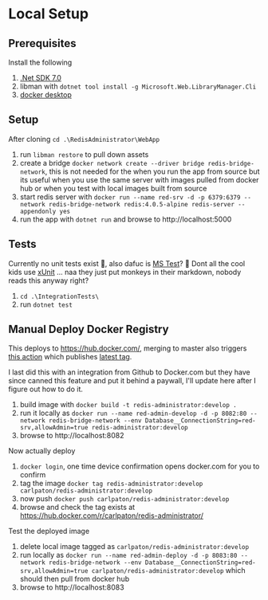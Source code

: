 # Local Setup

## Prerequisites
Install the following

1. [.Net SDK 7.0](https://dotnet.microsoft.com/en-us/download/dotnet/7.0)
1. libman with `dotnet tool install -g Microsoft.Web.LibraryManager.Cli`
1. [docker desktop](https://www.docker.com/products/docker-desktop/)

## Setup
After cloning `cd .\RedisAdministrator\WebApp`

1. run `libman restore` to pull down assets
1. create a bridge `docker network create --driver bridge redis-bridge-network`, this is not needed for the when you run the app from source but its useful when you use the same server with images pulled from docker hub or when you test with local images built from source
1. start redis server with `docker run --name red-srv -d -p 6379:6379 --network redis-bridge-network redis:4.0.5-alpine redis-server --appendonly yes`
1. run the app with `dotnet run` and browse to http://localhost:5000

## Tests
Currently no unit tests exist 🐒, also dafuc is [MS Test](https://carlpaton.github.io/2018/12/unit-testing-with-mstest/)? 🐒 Dont all the cool kids use [xUnit](https://carlpaton.github.io/2019/06/unit-testing-with-xunit/) ... naa they just put monkeys in their markdown, nobody reads this anyway right?

1. `cd .\IntegrationTests\`
1. run `dotnet test`

## Manual Deploy Docker Registry
This deploys to https://hub.docker.com/, merging to master also triggers [this action](https://github.com/carlpaton/RedisAdministrator/actions) which publishes [latest tag](https://hub.docker.com/r/carlpaton/redis-administrator/tags).

I last did this with an integration from Github to Docker.com but they have since canned this feature and put it behind a paywall, I'll update here after I figure out how to do it.

1. build image with `docker build -t redis-administrator:develop .`
1. run it locally as `docker run --name red-admin-develop -d -p 8082:80 --network redis-bridge-network --env Database__ConnectionString=red-srv,allowAdmin=true redis-administrator:develop`
1. browse to http://localhost:8082

Now actually deploy

1. `docker login`, one time device confirmation opens docker.com for you to confirm 
1. tag the image `docker tag redis-administrator:develop carlpaton/redis-administrator:develop`
1. now push `docker push carlpaton/redis-administrator:develop`
1. browse and check the tag exists at https://hub.docker.com/r/carlpaton/redis-administrator/

Test the deployed image

1. delete local image tagged as `carlpaton/redis-administrator:develop`
1. run locally as `docker run --name red-admin-deploy -d -p 8083:80 --network redis-bridge-network --env Database__ConnectionString=red-srv,allowAdmin=true carlpaton/redis-administrator:develop` which should then pull from docker hub
1. browse to http://localhost:8083